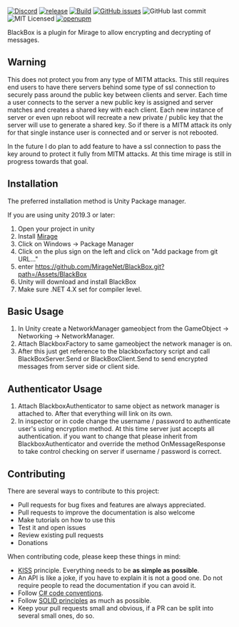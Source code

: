 [![Discord](https://img.shields.io/discord/809535064551456888.svg)](https://discordapp.com/invite/DTBPBYvexy)
[![release](https://img.shields.io/github/release/Miragenet/BlackBox.svg)](https://github.com/MirageNet/BlackBox/releases/latest)
[![Build](https://github.com/MirageNet/BlackBox/workflows/CI/badge.svg)](https://github.com/MirageNet/BlackBox/actions?query=workflow%3ACI)
[![GitHub issues](https://img.shields.io/github/issues/MirageNet/BlackBox.svg)](https://github.com/MirageNet/BlackBox/issues)
![GitHub last commit](https://img.shields.io/github/last-commit/MirageNet/BlackBox.svg) ![MIT Licensed](https://img.shields.io/badge/license-MIT-green.svg)
[![openupm](https://img.shields.io/npm/v/com.miragenet.blackbox?label=openupm&registry_uri=https://package.openupm.com)](https://openupm.com/packages/com.miragenet.blackbox/)


BlackBox is a plugin for Mirage to allow encrypting and decrypting of messages.

## Warning
This does not protect you from any type of MITM attacks. This still requires end users to have there servers behind some type of ssl connection to securely pass around the public key between clients and server.
Each time a user connects to the server a new public key is assigned and server matches and creates a shared key with each client. Each new instance of server or even upn reboot will recreate a new private / public
key that the server will use to generate a shared key. So if there is a MITM attack its only for that single instance user is connected and or server is not rebooted. 

In the future I do plan to add feature to have a ssl connection to pass the key around to protect it fully from MITM attacks. At this time mirage is still in progress towards that goal.

## Installation
The preferred installation method is Unity Package manager.

If you are using unity 2019.3 or later: 

1) Open your project in unity
2) Install [Mirage](https://github.com/MirageNet/Mirage)
3) Click on Windows -> Package Manager
4) Click on the plus sign on the left and click on "Add package from git URL..."
5) enter https://github.com/MirageNet/BlackBox.git?path=/Assets/BlackBox
6) Unity will download and install BlackBox
7) Make sure .NET 4.X set for compiler level.

## Basic Usage

1) In Unity create a NetworkManager gameobject from the GameObject -> Networking -> NetworkManager.
2) Attach BlackboxFactory to same gameobject the network manager is on.
3) After this just get reference to the blackboxfactory script and call BlackBoxServer.Send or BlackBoxClient.Send to send encrypted messages from server side or client side.

## Authenticator Usage
1) Attach BlackboxAuthenticator to same object as network manager is attached to. After that everything will link on its own.
2) In inspector or in code change the username / password to authenticate user's using encryption method. At this time server just accepts all authentication.
if you want to change that please inherit from BlackboxAuthenticator and override the method OnMessageResponse to take control checking on server if username / password is correct.

## Contributing

There are several ways to contribute to this project:

* Pull requests for bug fixes and features are always appreciated.
* Pull requests to improve the documentation is also welcome
* Make tutorials on how to use this
* Test it and open issues
* Review existing pull requests
* Donations

When contributing code, please keep these things in mind:

* [KISS](https://en.wikipedia.org/wiki/KISS_principle) principle. Everything needs to be **as simple as possible**. 
* An API is like a joke,  if you have to explain it is not a good one.  Do not require people to read the documentation if you can avoid it.
* Follow [C# code conventions](https://docs.microsoft.com/en-us/dotnet/csharp/programming-guide/inside-a-program/coding-conventions).
* Follow [SOLID principles](https://en.wikipedia.org/wiki/SOLID) as much as possible. 
* Keep your pull requests small and obvious,  if a PR can be split into several small ones, do so.
